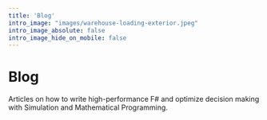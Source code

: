 ```yaml
---
title: 'Blog'
intro_image: "images/warehouse-loading-exterior.jpeg"
intro_image_absolute: false
intro_image_hide_on_mobile: false
---
```


# Blog

Articles on how to write high-performance F# and optimize decision making with Simulation and Mathematical Programming.
